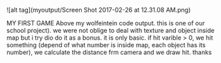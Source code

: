 ![alt tag](myoutput/Screen Shot 2017-02-26 at 12.31.08 AM.png)


MY FIRST GAME 
Above my wolfeintein code output. this is one of our school project).
we were not oblige to deal with texture and object inside map but i try dio do it as a  bonus.
it is only basic.
if hit varible > 0, we hit something (depend of what number is inside map, each object has its number), we calculate the distance frm camera and we draw hit.
thanks

